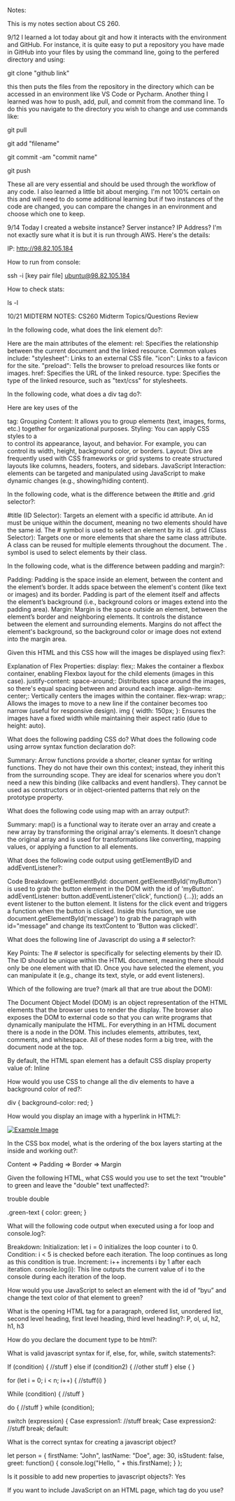 Notes:

This is my notes section about CS 260.

9/12
I learned a lot today about git and how it interacts with the environment and GitHub. For instance, it is quite easy to put a repository you have made in GitHub into your files by using the command line, going to the perfered directory and using:

git clone "github link"

this then puts the files from the repository in the directory which can be accessed in an environment like VS Code or Pycharm. Another thing I learned was how to push, add, pull, and commit from the command line. To do this you navigate to the directory you wish to change and use commands like:

git pull

git add "filename"

git commit -am "commit name"

git push

These all are very essential and should be used through the workflow of any code. I also learned a little bit about merging. I'm not 100% certain on this and will need to do some additional learning but if two instances of the code are changed, you can compare the changes in an environment and choose which one to keep.

9/14
Today I created a website instance? Server instance? IP Address? I'm not exactly sure what it is but it is run through AWS. Here's the details:

IP: http://98.82.105.184

How to run from console:

ssh -i [key pair file] ubuntu@98.82.105.184

How to check stats:

ls -l

10/21
MIDTERM NOTES:
CS260 Midterm Topics/Questions Review

In the following code, what does the link element do?:

Here are the main attributes of the <link> element:
rel: Specifies the relationship between the current document and the linked resource. Common values include:
"stylesheet": Links to an external CSS file.
"icon": Links to a favicon for the site.
"preload": Tells the browser to preload resources like fonts or images.
href: Specifies the URL of the linked resource.
type: Specifies the type of the linked resource, such as "text/css" for stylesheets.

In the following code,  what does a div tag do?:

Here are key uses of the <div> tag:
Grouping Content: It allows you to group elements (text, images, forms, etc.) together for organizational purposes.
Styling: You can apply CSS styles to a <div> to control its appearance, layout, and behavior. For example, you can control its width, height, background color, or borders.
Layout: Divs are frequently used with CSS frameworks or grid systems to create structured layouts like columns, headers, footers, and sidebars.
JavaScript Interaction: <div> elements can be targeted and manipulated using JavaScript to make dynamic changes (e.g., showing/hiding content).

In the following code, what is the difference between the #title and .grid selector?:

#title (ID Selector):
Targets an element with a specific id attribute.
An id must be unique within the document, meaning no two elements should have the same id.
The # symbol is used to select an element by its id.
.grid (Class Selector):
Targets one or more elements that share the same class attribute.
A class can be reused for multiple elements throughout the document.
The . symbol is used to select elements by their class.

In the following code, what is the difference between padding and margin?: 

Padding:
Padding is the space inside an element, between the content and the element’s border.
It adds space between the element's content (like text or images) and its border.
Padding is part of the element itself and affects the element’s background (i.e., background colors or images extend into the padding area).
Margin:
Margin is the space outside an element, between the element’s border and neighboring elements.
It controls the distance between the element and surrounding elements.
Margins do not affect the element's background, so the background color or image does not extend into the margin area.

Given this HTML and this CSS how will the images be displayed using flex?:

Explanation of Flex Properties:
display: flex;: Makes the container a flexbox container, enabling Flexbox layout for the child elements (images in this case).
justify-content: space-around;: Distributes space around the images, so there's equal spacing between and around each image.
align-items: center;: Vertically centers the images within the container.
flex-wrap: wrap;: Allows the images to move to a new line if the container becomes too narrow (useful for responsive design).
img { width: 150px; }: Ensures the images have a fixed width while maintaining their aspect ratio (due to height: auto).

What does the following padding CSS do?
What does the following code using arrow syntax function declaration do?:

Summary:
Arrow functions provide a shorter, cleaner syntax for writing functions.
They do not have their own this context; instead, they inherit this from the surrounding scope.
They are ideal for scenarios where you don't need a new this binding (like callbacks and event handlers).
They cannot be used as constructors or in object-oriented patterns that rely on the prototype property.

What does the following code using map with an array output?:

Summary:
map() is a functional way to iterate over an array and create a new array by transforming the original array's elements.
It doesn’t change the original array and is used for transformations like converting, mapping values, or applying a function to all elements.

What does the following code output using getElementByID and addEventListener?:

Code Breakdown:
getElementById:
document.getElementById('myButton') is used to grab the button element in the DOM with the id of 'myButton'.
addEventListener:
button.addEventListener('click', function() {...}); adds an event listener to the button element. It listens for the click event and triggers a function when the button is clicked.
Inside this function, we use document.getElementById('message') to grab the paragraph with id="message" and change its textContent to 'Button was clicked!'.

What does the following line of Javascript do using a # selector?:

Key Points:
The # selector is specifically for selecting elements by their ID.
The ID should be unique within the HTML document, meaning there should only be one element with that ID.
Once you have selected the element, you can manipulate it (e.g., change its text, style, or add event listeners).

Which of the following are true? (mark all that are true about the DOM):

The Document Object Model (DOM) is an object representation of the HTML elements that the browser uses to render the display. The browser also exposes the DOM to external code so that you can write programs that dynamically manipulate the HTML.
For everything in an HTML document there is a node in the DOM. This includes elements, attributes, text, comments, and whitespace. All of these nodes form a big tree, with the document node at the top.

By default, the HTML span element has a default CSS display property value of: Inline

How would you use CSS to change all the div elements to have a background color of red?:

div { 
background-color: red;
}

How would you display an image with a hyperlink in HTML?:

<body> 
<a href="https://www.example.com" target="_blank">
<img src="https://via.placeholder.com/150" alt="Example Image" />
 	</a> 
</body>

In the CSS box model, what is the ordering of the box layers starting at the inside and working out?:

Content => Padding => Border => Margin

Given the following HTML, what CSS would you use to set the text "trouble" to green and leave the "double" text unaffected?: 

<p>
<span class="green-text">trouble</span> double 
</p>

.green-text { 
color: green;
}

What will the following code output when executed using a for loop and console.log?:

Breakdown:
Initialization: let i = 0 initializes the loop counter i to 0.
Condition: i < 5 is checked before each iteration. The loop continues as long as this condition is true.
Increment: i++ increments i by 1 after each iteration.
console.log(i): This line outputs the current value of i to the console during each iteration of the loop.

How would you use JavaScript to select an element with the id of “byu” and change the text color of that element to green?

What is the opening HTML tag for a paragraph, ordered list, unordered list, second level heading, first level heading, third level heading?: P, ol, ul, h2, h1, h3

How do you declare the document type to be html?: <!DOCTYPE html>

What is valid javascript syntax for if, else, for, while, switch statements?:

If (condition) {
//stuff
}
else if (condition2) {
//other stuff
}
else {
}

for (let i = 0; i < n; i++) {
//stuff(i)
}

While (condition) {
//stuff
}

do {
//stuff
} while (condition);

switch (expression) {
Case expression1:
	//stuff
	break;
Case expression2:
	//stuff
	break;
default:

What is the correct syntax for creating a javascript object?

let person = { 
firstName: "John", 
lastName: "Doe", 
age: 30,
 isStudent: false, 
greet: function() { 
console.log("Hello, " + this.firstName); 
} 
};

Is it possible to add new properties to javascript objects?: Yes

If you want to include JavaScript on an HTML page, which tag do you use? <Script>

Given the following HTML, what JavaScript could you use to set the text "animal" to "crow" and leave the "fish" text unaffected?

Which of the following correctly describes JSON?:
JSON is a widely used data format that represents structured data using key-value pairs, arrays, and objects. It is commonly used in APIs for data transmission and is easily readable by both humans and machines.

What does the console command chmod, pwd, cd, ls, vim, nano, mkdir, mv, rm, man, ssh, ps, wget, sudo do?
Chmod: Modifies file or directory permissions. This sets read, write, and execute permissions for the owner, and read and execute permissions for everyone else.
Pwd: Displays the full path of the current directory.
Cd: Change directory
Ls: List
Vim: Opens the Vim text editor, a powerful command-line text editor.
Nano: Opens the Nano text editor, a simple, user-friendly text editor.
Mkdir: Creates a new directory
Mv: Moves or renames files and directories
Man: Displays the manual or help page for a command.
Ssh: Connects to a remote system securely over a network using SSH.
Ps: Displays currently running processes.
Wget: Downloads files from the internet.
Sudo: Executes commands with administrative (root) privileges.

Which of the following console command creates a remote shell session?: 

ssh username@hostname

Which of the following is true when the -la parameter is specified for the ls console command?:

	-l (long listing format): Displays detailed information about files and directories, such as permissions, number of links, owner, group, file size, and modification time.
-a (all): Shows all files, including hidden files (files whose names start with a dot .), which are not shown by default.

Which of the following is true for the domain name banana.fruit.bozo.click, which is the top level domain, which is a subdomain, which is a root domain?:

Top-Level Domain (TLD): click
Root Domain: bozo.click
Subdomain: fruit.bozo.click and more specifically banana.fruit.bozo.click where banana is a subdomain of fruit.

Is a web certificate is necessary to use HTTPS.:

Yes, a web certificate is necessary for HTTPS. Without it, you cannot secure the communication between your server and users through HTTPS.

Can a DNS A record can point to an IP address or another A record.:

An A record can only point to an IP address.
It cannot point to another A record; use a CNAME record for aliasing to another domain.

Port 443, 80, 22 is reserved for which protocol?:

Port 443: HTTPS (secure web traffic)
Port 80: HTTP (standard web traffic)
Port 22: SSH (secure remote access)

What will the following code using Promises output when executed?

Promises: Promises provide a cleaner way to handle asynchronous operations compared to callbacks. They represent a value that may not be available yet but will be resolved or rejected in the future.

const myPromise = new Promise((resolve, reject) => 
{ const success = true; // Change to false to see the rejection behavior 
if (success) { 
resolve("Promise resolved!"); 
} 
else { 
reject("Promise rejected!"); 
} 
}); 

myPromise 
.then(result => { 
console.log(result); // Will log "Promise resolved!" if resolved 
}) .catch(error => { 
console.log(error); // Will log "Promise rejected!" if rejected 
});


Final Notes:
What is the default port for HTTP/HTTPS/SSH?:
HTTP: 80
HTTPS: 443
SSH: 22

What does an HTTP status code in the range of 300/400/500 indicate?:
300: Redirection (e.g., 301 for permanent redirect, 302 for temporary redirect)
400: Client Errors (e.g., 404 for Not Found, 403 for Forbidden)
500: Server Errors (e.g., 500 for Internal Server Error, 502 for Bad Gateway)

What does the HTTP header content-type allow you to do?:
The Content-Type header specifies the media type of the resource, helping the server and client understand how to interpret the body of the request or response (e.g., application/json, text/html).

What does a “Secure cookie”/”Http-only cookie”/”Same-site cookie” do?:
Secure cookie: Can only be sent over HTTPS, ensuring the cookie is encrypted in transit.
Http-only cookie: Cannot be accessed through JavaScript (helps prevent XSS attacks).
Same-site cookie: Restricts the sending of cookies to only same-site requests, mitigating CSRF attacks.

Assuming the following Express middleware, what would be the console.log output for an HTTP GET request with a URL path of /api/document?:
You’ll need the specific code to provide the exact answer, but generally, Express middleware will log details about the incoming request such as the HTTP method (GET) and URL path (/api/document).

Given the following Express service code: What does the following front end JavaScript that performs a fetch return?:
This depends on the Express service code and the fetch request. Typically, a fetch will return a promise that resolves with the response object, which can be parsed to access data like JSON.

Given the following MongoDB query, select all of the matching documents {name:Mark}:
This query will return all documents in the collection where the name field is equal to "Mark".

How should user passwords be stored?:
User passwords should never be stored in plain text. They should be hashed using a strong cryptographic algorithm like bcrypt, scrypt, or Argon2.

Assuming the following node.js websocket code in the back end, and the following front end websocket code, what will the front end log to the console?:
Depending on the WebSocket interactions in both the front and back ends, the front end will likely log the message or data received from the WebSocket server once the connection is established.

What is the websocket protocol intended to provide?:
WebSocket provides a full-duplex communication channel over a single TCP connection, allowing for real-time, low-latency communication between the client and server.

What do the following acronyms stand for? JSX, JS, AWS, NPM, NVM:
JSX: JavaScript XML
JS: JavaScript
AWS: Amazon Web Services
NPM: Node Package Manager
NVM: Node Version Manager

Assuming an HTML document with a body element. What text content will the following React component generate?:
This depends on the React component code. Typically, a React component will render dynamic content based on the component's state or props.

Given a set of React components that include each other, what will be generated?:
React will render a tree of components, with each parent component rendering its child components. The final output will be a hierarchical structure of HTML elements.

What does a React component with React.useState do?:
React.useState is a hook that allows a functional component to manage state. It returns an array with the current state and a function to update the state.

What are React Hooks used for?:
React Hooks allow functional components to have state, side effects, context, and more, without needing to convert them to class components.

What does the State Hook/Context Hook/Ref Hook/Effect Hook/Performance Hook do?:
State Hook: useState manages component state.
Context Hook: useContext provides access to React context, allowing components to consume values from a provider.
Ref Hook: useRef provides access to a DOM element or a value that persists across re-renders.
Effect Hook: useEffect runs side effects (e.g., data fetching, DOM manipulation) after render.
Performance Hook: useMemo and useCallback help optimize performance by memoizing values or functions.

Given React Router code, select statements that are true.:
The correct statements will depend on the exact code. Generally, React Router handles navigation and rendering of components based on the current URL path.

What does the package.json file do?:
package.json holds metadata about a Node.js project, including dependencies, scripts, and configuration details like project name and version.

What does the fetch function do?:
The fetch function initiates an HTTP request and returns a promise that resolves to the response of the request.

What does node.js do?:
Node.js is a runtime environment for executing JavaScript outside of the browser, typically used for server-side applications.

What does pm2 do?:
PM2 is a process manager for Node.js applications, providing features like process monitoring, clustering, and automatic restarts.

What does Vite do?:
Vite is a build tool and development server that provides fast hot module replacement (HMR) and optimizes the development experience for modern JavaScript applications.
